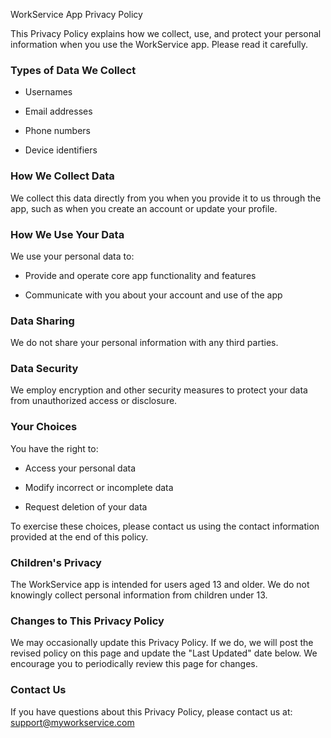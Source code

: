 WorkService App Privacy Policy

This Privacy Policy explains how we collect, use, and protect your personal information when you use the WorkService app. Please read it carefully.

### Types of Data We Collect

- Usernames

- Email addresses

- Phone numbers

- Device identifiers

### How We Collect Data

We collect this data directly from you when you provide it to us through the app, such as when you create an account or update your profile.

### How We Use Your Data

We use your personal data to:

- Provide and operate core app functionality and features

- Communicate with you about your account and use of the app

### Data Sharing

We do not share your personal information with any third parties.

### Data Security

We employ encryption and other security measures to protect your data from unauthorized access or disclosure.

### Your Choices

You have the right to:

- Access your personal data

- Modify incorrect or incomplete data

- Request deletion of your data

To exercise these choices, please contact us using the contact information provided at the end of this policy.

### Children's Privacy

The WorkService app is intended for users aged 13 and older. We do not knowingly collect personal information from children under 13.

### Changes to This Privacy Policy

We may occasionally update this Privacy Policy. If we do, we will post the revised policy on this page and update the "Last Updated" date below. We encourage you to periodically review this page for changes.

### Contact Us

If you have questions about this Privacy Policy, please contact us at: support@myworkservice.com